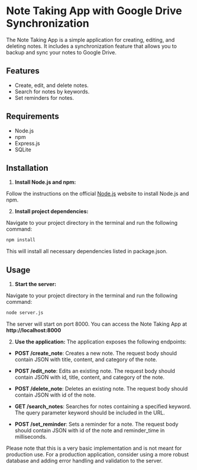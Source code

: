 # Note Taking App with Google Drive Synchronization

The Note Taking App is a simple application for creating, editing, and deleting notes. It includes a synchronization feature that allows you to backup and sync your notes to Google Drive.

## Features

- Create, edit, and delete notes.
- Search for notes by keywords.
- Set reminders for notes.

## Requirements

- Node.js
- npm
- Express.js
- SQLite

## Installation

1. **Install Node.js and npm:**

Follow the instructions on the official [Node.js](https://nodejs.org/) website to install Node.js and npm.

2. **Install project dependencies:**

Navigate to your project directory in the terminal and run the following command:

```bash
npm install
```
This will install all necessary dependencies listed in package.json.

## Usage
1. **Start the server:**

Navigate to your project directory in the terminal and run the following command:

```bash
node server.js
```
The server will start on port 8000. You can access the Note Taking App at **http://localhost:8000**

2. **Use the application:**
The application exposes the following endpoints:

- **POST /create_note**: Creates a new note. The request body should contain JSON with title, content, and category of the note.

- **POST /edit_note**: Edits an existing note. The request body should contain JSON with id, title, content, and category of the note.

- **POST /delete_note**: Deletes an existing note. The request body should contain JSON with id of the note.

- **GET /search_notes**: Searches for notes containing a specified keyword. The query parameter keyword should be included in the URL.

- **POST /set_reminder**: Sets a reminder for a note. The request body should contain JSON with id of the note and reminder_time in milliseconds.

Please note that this is a very basic implementation and is not meant for production use. For a production application, consider using a more robust database and adding error handling and validation to the server.
